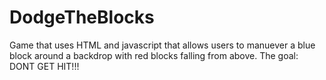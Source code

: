 # DodgeTheBlocks
Game that uses HTML and javascript that allows users to manuever a blue block around a backdrop with red blocks falling from above. The goal: DONT GET HIT!!!
